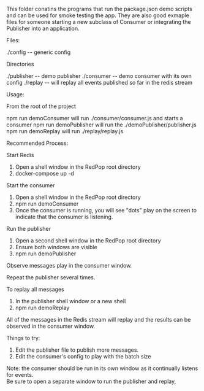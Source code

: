 This folder conatins the programs that run the package.json demo scripts and can be used for smoke testing the app. They are also good exmaple files for someone starting a new subclass of Consumer or integrating the Publisher into an application.

Files:

./config -- generic config

Directories

./publisher -- demo publisher
./consumer -- demo consumer with its own config
./replay -- will replay all events published so far in the redis stream

Usage:

From the root of the project

npm run demoConsumer will run ./consumer/consumer.js and starts a consumer
npm run demoPublisher will run the ./demoPublisher/publisher.js
npm run demoReplay will run ./replay/replay.js

Recommended Process:

Start Redis

1. Open a shell window in the RedPop root directory
2. docker-compose up -d

Start the consumer

1. Open a shell window in the RedPop root directory
2. npm run demoConsumer
3. Once the consumer is running, you will see "dots" play on the screen to indicate that the consumer is listening.

Run the publisher

1. Open a second shell window in the RedPop root directory
2. Ensure both windows are visible
3. npm run demoPublisher

Observe messages play in the consumer window.

Repeat the publisher several times.

To replay all messages

1. In the publisher shell window or a new shell
2. npm run demoReplay

All of the messages in the Redis stream will replay and the results can be observed in the consumer window.

Things to try:

1. Edit the publisher file to publish more messages.
2. Edit the consumer's config to play with the batch size

Note: the consumer should be run in its own window as it continually listens for events.  
Be sure to open a separate window to run the publisher and replay,
